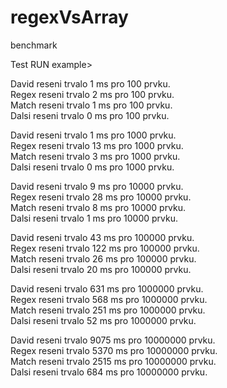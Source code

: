 # regexVsArray
benchmark

Test RUN example>

David reseni trvalo 1 ms pro 100 prvku.<br/>
Regex reseni trvalo 2 ms pro 100 prvku.<br/>
Match reseni trvalo 1 ms pro 100 prvku.<br/>
Dalsi reseni trvalo 0 ms pro 100 prvku.<br/>

David reseni trvalo 1 ms pro 1000 prvku.<br/>
Regex reseni trvalo 13 ms pro 1000 prvku.<br/>
Match reseni trvalo 3 ms pro 1000 prvku.<br/>
Dalsi reseni trvalo 0 ms pro 1000 prvku.<br/>

David reseni trvalo 9 ms pro 10000 prvku.<br/>
Regex reseni trvalo 28 ms pro 10000 prvku.<br/>
Match reseni trvalo 8 ms pro 10000 prvku.<br/>
Dalsi reseni trvalo 1 ms pro 10000 prvku.<br/>

David reseni trvalo 43 ms pro 100000 prvku.<br/>
Regex reseni trvalo 122 ms pro 100000 prvku.<br/>
Match reseni trvalo 26 ms pro 100000 prvku.<br/>
Dalsi reseni trvalo 20 ms pro 100000 prvku.<br/>

David reseni trvalo 631 ms pro 1000000 prvku.<br/>
Regex reseni trvalo 568 ms pro 1000000 prvku.<br/>
Match reseni trvalo 251 ms pro 1000000 prvku.<br/>
Dalsi reseni trvalo 52 ms pro 1000000 prvku.<br/>

David reseni trvalo 9075 ms pro 10000000 prvku.<br/>
Regex reseni trvalo 5370 ms pro 10000000 prvku.<br/>
Match reseni trvalo 2515 ms pro 10000000 prvku.<br/>
Dalsi reseni trvalo 684 ms pro 10000000 prvku.<br/>
